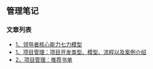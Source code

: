 管理笔记
---

### 文章列表

- [1、领导者核心能力七力模型](./contents/1.md)
- [1、项目管理：项目开发类型、模型、流程以及案例介绍](./contents/2.md)
- [2、项目管理：推荐书单](./contents/3.md)